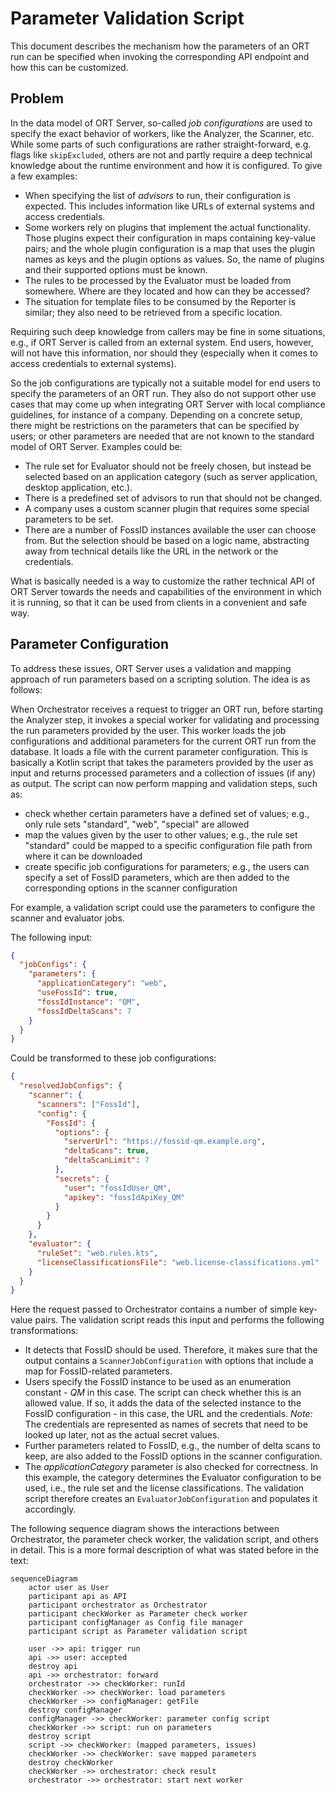 # Parameter Validation Script

This document describes the mechanism how the parameters of an ORT run can be specified when invoking the corresponding API endpoint and how this can be customized.

## Problem

In the data model of ORT Server, so-called _job configurations_ are used to specify the exact behavior of workers, like the Analyzer, the Scanner, etc. While some parts of such configurations are rather straight-forward, e.g. flags like `skipExcluded`, others are not and partly require a deep technical knowledge about the runtime environment and how it is configured. To give a few examples:

- When specifying the list of _advisors_ to run, their configuration is expected. This includes information like URLs of external systems and access credentials.
- Some workers rely on plugins that implement the actual functionality. Those plugins expect their configuration in maps containing key-value pairs; and the whole plugin configuration is a map that uses the plugin names as keys and the plugin options as values. So, the name of plugins and their supported options must be known.
- The rules to be processed by the Evaluator must be loaded from somewhere. Where are they located and how can they be accessed?
- The situation for template files to be consumed by the Reporter is similar; they also need to be retrieved from a specific location.

Requiring such deep knowledge from callers may be fine in some situations, e.g., if ORT Server is called from an external system. End users, however, will not have this information, nor should they (especially when it comes to access credentials to external systems).

So the job configurations are typically not a suitable model for end users to specify the parameters of an ORT run. They also do not support other use cases that may come up when integrating ORT Server with local compliance guidelines, for instance of a company. Depending on a concrete setup, there might be restrictions on the parameters that can be specified by users; or other parameters are needed that are not known to the standard model of ORT Server. Examples could be:

- The rule set for Evaluator should not be freely chosen, but instead be selected based on an application category (such as server application, desktop application, etc.).
- There is a predefined set of advisors to run that should not be changed.
- A company uses a custom scanner plugin that requires some special parameters to be set.
- There are a number of FossID instances available the user can choose from. But the selection should be based on a logic name, abstracting away from technical details like the URL in the network or the credentials.

What is basically needed is a way to customize the rather technical API of ORT Server towards the needs and capabilities of the environment in which it is running, so that it can be used from clients in a convenient and safe way.

## Parameter Configuration

To address these issues, ORT Server uses a validation and mapping approach of run parameters based on a scripting solution. The idea is as follows:

When Orchestrator receives a request to trigger an ORT run, before starting the Analyzer step, it invokes a special worker for validating and processing the run parameters provided by the user. This worker loads the job configurations and additional parameters for the current ORT run from the database. It loads a file with the current parameter configuration. This is basically a Kotlin script that takes the parameters provided by the user as input and returns processed parameters and a collection of issues (if any) as output. The script can now perform mapping and validation steps, such as:

- check whether certain parameters have a defined set of values; e.g., only rule sets "standard", "web", "special" are allowed
- map the values given by the user to other values; e.g., the rule set "standard" could be mapped to a specific configuration file path from where it can be downloaded
- create specific job configurations for parameters; e.g., the users can specify a set of FossID parameters, which are then added to the corresponding options in the scanner configuration

For example, a validation script could use the parameters to configure the scanner and evaluator jobs.

The following input:

```json
{
  "jobConfigs": {
    "parameters": {
      "applicationCategory": "web",
      "useFossId": true,
      "fossIdInstance": "QM",
      "fossIdDeltaScans": 7
    }
  }
}
```

Could be transformed to these job configurations:

```json
{
  "resolvedJobConfigs": {
    "scanner": {
      "scanners": ["FossId"],
      "config": {
        "FossId": {
          "options": {
            "serverUrl": "https://fossid-qm.example.org",
            "deltaScans": true,
            "deltaScanLimit": 7
          },
          "secrets": {
            "user": "fossIdUser_QM",
            "apikey": "fossIdApiKey_QM"
          }
        }
      }
    },
    "evaluator": {
      "ruleSet": "web.rules.kts",
      "licenseClassificationsFile": "web.license-classifications.yml"
    }
  }
}
```

Here the request passed to Orchestrator contains a number of simple key-value pairs. The validation script reads this input and performs the following transformations:

- It detects that FossID should be used. Therefore, it makes sure that the output contains a `ScannerJobConfiguration` with options that include a map for FossID-related parameters.
- Users specify the FossID instance to be used as an enumeration constant - _QM_ in this case. The script can check whether this is an allowed value. If so, it adds the data of the selected instance to the FossID configuration - in this case, the URL and the credentials. _Note:_ The credentials are represented as names of secrets that need to be looked up later, not as the actual secret values.
- Further parameters related to FossID, e.g., the number of delta scans to keep, are also added to the FossID options in the scanner configuration.
- The _applicationCategory_ parameter is also checked for correctness. In this example, the category determines the Evaluator configuration to be used, i.e., the rule set and the license classifications. The validation script therefore creates an `EvaluatorJobConfiguration` and populates it accordingly.

The following sequence diagram shows the interactions between Orchestrator, the parameter check worker, the validation script, and others in detail. This is a more formal description of what was stated before in the text:

```mermaid
sequenceDiagram
    actor user as User
    participant api as API
    participant orchestrator as Orchestrator
    participant checkWorker as Parameter check worker
    participant configManager as Config file manager
    participant script as Parameter validation script

    user ->> api: trigger run
    api ->> user: accepted
    destroy api
    api ->> orchestrator: forward
    orchestrator ->> checkWorker: runId
    checkWorker ->> checkWorker: load parameters
    checkWorker ->> configManager: getFile
    destroy configManager
    configManager ->> checkWorker: parameter config script
    checkWorker ->> script: run on parameters
    destroy script
    script ->> checkWorker: (mapped parameters, issues)
    checkWorker ->> checkWorker: save mapped parameters
    destroy checkWorker
    checkWorker ->> orchestrator: check result
    orchestrator ->> orchestrator: start next worker
```
